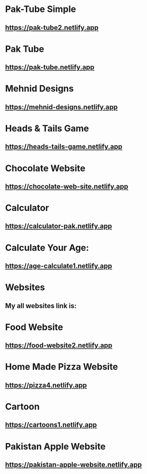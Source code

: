 # Pak-Tube Simple
## https://pak-tube2.netlify.app
# Pak Tube
## https://pak-tube.netlify.app
# Mehnid Designs
## https://mehnid-designs.netlify.app
# Heads & Tails Game
## https://heads-tails-game.netlify.app
# Chocolate Website
## https://chocolate-web-site.netlify.app
# Calculator
## https://calculator-pak.netlify.app
# Calculate Your Age:
## https://age-calculate1.netlify.app
# Websites
## My all websites link is:
# Food Website
## https://food-website2.netlify.app
# Home Made Pizza Website
## https://pizza4.netlify.app
# Cartoon
## https://cartoons1.netlify.app
# Pakistan Apple Website
## https://pakistan-apple-website.netlify.app
